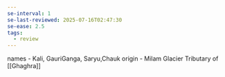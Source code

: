 ```yaml
---
se-interval: 1
se-last-reviewed: 2025-07-16T02:47:30
se-ease: 2.5
tags:
  - review
---
```

names - Kali, GauriGanga, Saryu,Chauk
origin - Milam Glacier
Tributary of [[Ghaghra]]